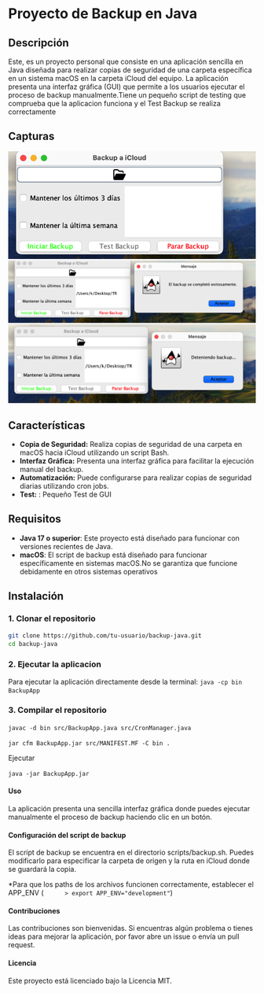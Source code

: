 # Proyecto de Backup en Java

## Descripción

Este, es un proyecto personal que consiste en una aplicación sencilla en Java diseñada para realizar copias de seguridad de una carpeta específica en un sistema macOS en la carpeta iCloud del equipo. La aplicación presenta una interfaz gráfica (GUI) que permite a los usuarios ejecutar el proceso de backup manualmente.Tiene un pequeño script de testing que comprueba que la aplicacion funciona y el Test Backup se realiza correctamente

## Capturas

![Captura de Pantalla](capturasReadme/Cap_1.png)
![Captura de Pantalla](capturasReadme/Cap_2.png)
![Captura de Pantalla](capturasReadme/Cap_3.png)

## Características

- **Copia de Seguridad:** Realiza copias de seguridad de una carpeta en macOS hacia iCloud utilizando un script Bash.
- **Interfaz Gráfica:** Presenta una interfaz gráfica para facilitar la ejecución manual del backup.
- **Automatización:**  Puede configurarse para realizar copias de seguridad diarias utilizando cron jobs.
- **Test:** : Pequeño Test de GUI 

## Requisitos

- **Java 17 o superior**: Este proyecto está diseñado para funcionar con versiones recientes de Java.
- **macOS**: El script de backup está diseñado para funcionar específicamente en sistemas macOS.No se garantiza que funcione debidamente en otros sistemas operativos

## Instalación

### 1. Clonar el repositorio

```bash
git clone https://github.com/tu-usuario/backup-java.git
cd backup-java
```

### 2. Ejecutar la aplicacion

Para ejecutar la aplicación directamente desde la terminal:
`java -cp bin BackupApp`

### 3. Compilar el repositorio

`javac -d bin src/BackupApp.java src/CronManager.java`

`jar cfm BackupApp.jar src/MANIFEST.MF -C bin .`

Ejecutar

`java -jar BackupApp.jar`

#### Uso

La aplicación presenta una sencilla interfaz gráfica donde puedes ejecutar manualmente el proceso de backup haciendo clic en un botón.

#### Configuración del script de backup

El script de backup se encuentra en el directorio scripts/backup.sh. Puedes modificarlo para especificar la carpeta de origen y la ruta en iCloud donde se guardará la copia.

\*Para que los paths de los archivos funcionen correctamente, establecer el APP_ENV (`      > export APP_ENV="development"`)

#### Contribuciones

Las contribuciones son bienvenidas. Si encuentras algún problema o tienes ideas para mejorar la aplicación, por favor abre un issue o envía un pull request.

#### Licencia

Este proyecto está licenciado bajo la Licencia MIT.
